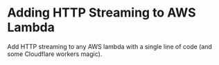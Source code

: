 # Adding HTTP Streaming to AWS Lambda

Add HTTP streaming to any AWS lambda with a single line of code (and some Cloudflare workers magic).
